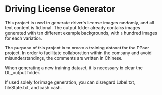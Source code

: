 # Driving License Generator

This project is used to generate driver's license images randomly, and all text content is fictional.  The output folder already contains images generated with ten different example backgrounds, with a hundred images for each variation.



The purpose of this project is to create a training dataset for the PPocr project. In order to facilitate collaboration within the company and avoid misunderstandings, the comments are written in Chinese. 



When generating a new training dataset, it is necessary to clear the DL_output folder.



If used solely for image generation, you can disregard Label.txt, fileState.txt, and cash.cash.



